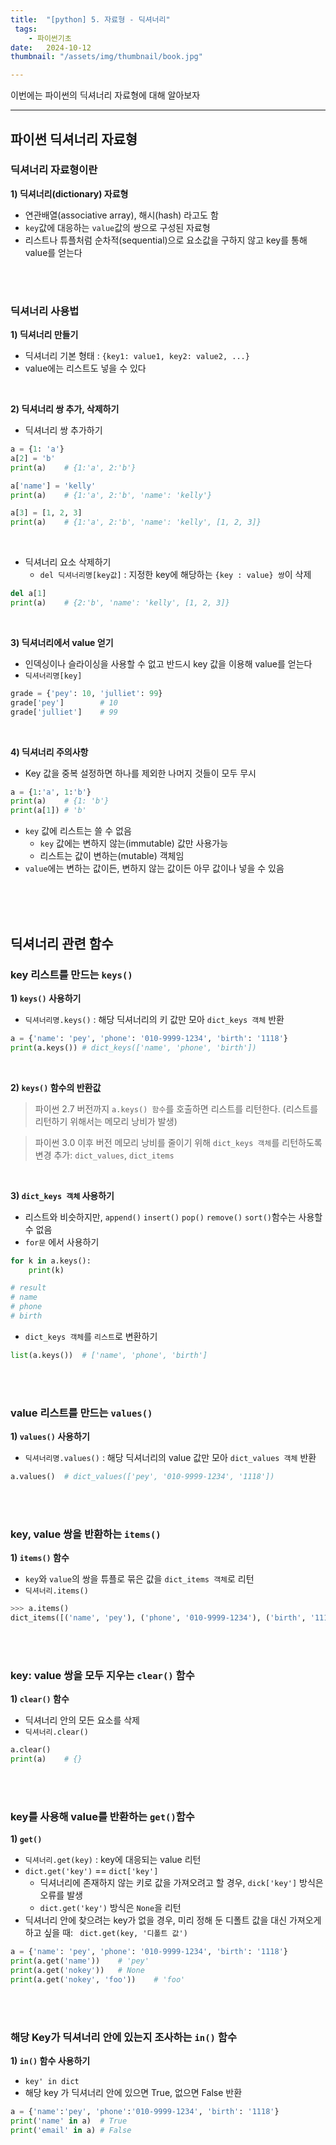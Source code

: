 ```yaml
---
title:  "[python] 5. 자료형 - 딕셔너리"
 tags:
    - 파이썬기초
date:   2024-10-12
thumbnail: "/assets/img/thumbnail/book.jpg"

---
```

이번에는 파이썬의 딕셔너리 자료형에 대해 알아보자



---
## **파이썬 딕셔너리 자료형**
### **딕셔너리 자료형이란**
**1) 딕셔너리(dictionary) 자료형**
* 연관배열(associative array), 해시(hash) 라고도 함
* `key`값에 대응하는 `value`값의 쌍으로 구성된 자료형
* 리스트나 튜플처럼 순차적(sequential)으로 요소값을 구하지 않고 key를 통해 value를 얻는다

<br>
<br>

### **딕셔너리 사용법**
**1) 딕셔너리 만들기**
* 딕셔너리 기본 형태 : `{key1: value1, key2: value2, ...}`
* value에는 리스트도 넣을 수 있다

<br>

**2) 딕셔너리 쌍 추가, 삭제하기**
* 딕셔너리 쌍 추가하기

```py
a = {1: 'a'}
a[2] = 'b'
print(a)	# {1:'a', 2:'b'}

a['name'] = 'kelly'
print(a)	# {1:'a', 2:'b', 'name': 'kelly'}

a[3] = [1, 2, 3]
print(a)	# {1:'a', 2:'b', 'name': 'kelly', [1, 2, 3]}
```

<br>

* 딕셔너리 요소 삭제하기
	* `del 딕셔너리명[key값]` : 지정한 key에 해당하는 `{key : value} 쌍`이 삭제

```py
del a[1]
print(a)	# {2:'b', 'name': 'kelly', [1, 2, 3]}
```

<br>

**3) 딕셔너리에서 value 얻기**
* 인덱싱이나 슬라이싱을 사용할 수 없고 반드시 key 값을 이용해 value를 얻는다
* `딕셔너리명[key]`

```py
grade = {'pey': 10, 'julliet': 99} 
grade['pey']		# 10  
grade['julliet']	# 99
```

<br>

**4) 딕셔너리 주의사항**
* Key 값을 중복 설정하면 하나를 제외한 나머지 것들이 모두 무시

```py
a = {1:'a', 1:'b'}
print(a)	# {1: 'b'}
print(a[1])	# 'b'
```

* `key` 값에 리스트는 쓸 수 없음 
	* `key` 값에는 변하지 않는(immutable) 값만 사용가능
	* 리스트는 값이 변하는(mutable) 객체임
* `value`에는 변하는 값이든, 변하지 않는 값이든 아무 값이나 넣을 수 있음


<br>
<br>
<br>

## **딕셔너리 관련 함수**

### **key 리스트를 만드는 `keys()`**
**1) `keys()` 사용하기** 
* `딕셔너리명.keys()` : 해당 딕셔너리의 키 값만 모아  `dict_keys 객체` 반환

```py
a = {'name': 'pey', 'phone': '010-9999-1234', 'birth': '1118'}
print(a.keys())	# dict_keys(['name', 'phone', 'birth'])
```

<br>

**2) `keys()` 함수의 반환값**

> 파이썬 2.7 버전까지 
> `a.keys() 함수`를 호출하면 리스트를 리턴한다. 
> (리스트를 리턴하기 위해서는 메모리 낭비가 발생)

> 파이썬 3.0 이후 버전 
> 메모리 낭비를 줄이기 위해 `dict_keys 객체`를 리턴하도록 변경
> 추가: `dict_values`, `dict_items`

<br>

**3) `dict_keys 객체` 사용하기**
* 리스트와 비슷하지만, `append()` `insert()` `pop()` `remove()` `sort()`함수는 사용할 수 없음
* `for문` 에서 사용하기

```python
for k in a.keys():
    print(k)

# result
# name
# phone
# birth
```

* `dict_keys 객체`를 `리스트`로 변환하기

```python
list(a.keys())	# ['name', 'phone', 'birth']
```

<br>
<br>

### **value 리스트를 만드는 `values()`**
 **1) `values()` 사용하기** 
 * `딕셔너리명.values()` : 해당 딕셔너리의 value 값만 모아  `dict_values 객체` 반환
 
```python
a.values()	# dict_values(['pey', '010-9999-1234', '1118'])
```


<br>
<br>


### **key, value 쌍을 반환하는 `items()`**
**1) `items()` 함수**
*  `key`와 `value`의 쌍을 튜플로 묶은 값을 `dict_items 객체`로 리턴
* `딕셔너리.items()`

```python
>>> a.items()
dict_items([('name', 'pey'), ('phone', '010-9999-1234'), ('birth', '1118')])
```

<br>
<br>

### **key: value 쌍을 모두 지우는 `clear()` 함수**
**1) `clear()` 함수**
* 딕셔너리 안의 모든 요소를 삭제
* `딕셔너리.clear()`

```python
a.clear()
print(a)	# {}
```

<br>
<br>


### **key를 사용해 value를 반환하는 `get()`함수**
**1) `get()`**
* `딕셔너리.get(key)` : key에 대응되는 value 리턴
* `dict.get('key')` ==  `dict['key']`
	*  딕셔너리에 존재하지 않는 키로 값을 가져오려고 할 경우,  `dick['key']`  방식은 오류를 발생
	* `dict.get('key')`  방식은 `None`을 리턴
* 딕셔너리 안에 찾으려는 key가 없을 경우, 미리 정해 둔 디폴트 값을 대신 가져오게 하고 싶을 때: ` dict.get(key, '디폴트 값')`

```python
a = {'name': 'pey', 'phone': '010-9999-1234', 'birth': '1118'}
print(a.get('name'))	# 'pey'
print(a.get('nokey'))	# None
print(a.get('nokey', 'foo'))	# 'foo'
```

<br>
<br>

### **해당 Key가 딕셔너리 안에 있는지 조사하는 `in()` 함수**
**1) `in()` 함수 사용하기**
* `key' in dict`
* 해당 key 가 딕셔너리 안에 있으면 True, 없으면 False 반환
```python
a = {'name':'pey', 'phone':'010-9999-1234', 'birth': '1118'}
print('name' in a)	# True
print('email' in a)	# False
```
